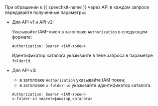При обращении к {{ speechkit-name }} через API в каждом запросе передавайте полученные параметры: 

* Для API v1 и API v2:

   Указывайте IAM-токен в заголовке `Authorization` в следующем формате:

   ```
   Authorization: Bearer <IAM-токен>
   ```
  
   Идентификатор каталога указывайте в теле запроса в параметре `folderId`.

* Для API v3:

   * в заголовке `Authorization` указывайте IAM-токен;
   * в заголовке `x-folder-id` указывайте идентификатор каталога.

   ```
   Authorization: Bearer <IAM-токен> 
   x-folder-id <идентификатор_каталога>
   ```